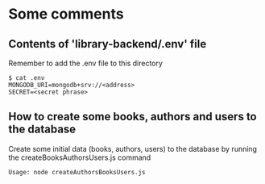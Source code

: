 # Some comments

## Contents of 'library-backend/.env' file

Remember to add the .env file to this directory

```
$ cat .env
MONGODB_URI=mongodb+srv://<address>  
SECRET=<secret phrase>  
```

## How to create some books, authors and users to the database

Create some initial data (books, authors, users) to the database by running the 
createBooksAuthorsUsers.js command

```
Usage: node createAuthorsBooksUsers.js
```
